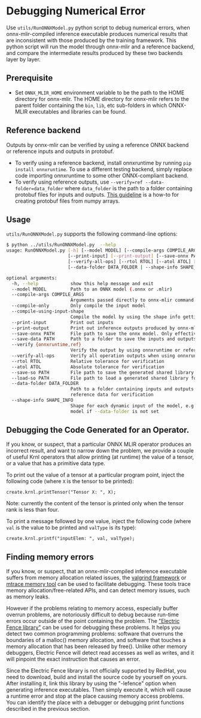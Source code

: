 <!--- SPDX-License-Identifier: Apache-2.0 -->

# Debugging Numerical Error

Use `utils/RunONNXModel.py` python script to debug numerical errors, when
onnx-mlir-compiled inference executable produces numerical results that are
inconsistent with those produced by the training framework. This python script
will run the model through onnx-mlir and a reference backend, and compare the
intermediate results produced by these two backends layer by layer.

## Prerequisite
- Set `ONNX_MLIR_HOME` environment variable to be the path to the HOME
  directory for onnx-mlir. The HOME directory for onnx-mlir refers to the
  parent folder containing the `bin`, `lib`, etc sub-folders in which ONNX-MLIR
  executables and libraries can be found.

## Reference backend
Outputs by onnx-mlir can be verified by using a reference ONNX backend or
reference inputs and outputs in protobuf.
- To verify using a reference backend, install onnxruntime by running `pip
  install onnxruntime`. To use a different testing backend, simply replace code
  importing onnxruntime to some other ONNX-compliant backend.
- To verify using reference outputs, use `--verify=ref --data-folder=data_folder`
  where `data_folder` is the path to a folder containing protobuf files for
  inputs and outputs. [This
  guideline](https://github.com/onnx/onnx/blob/main/docs/PythonAPIOverview.md#manipulating-tensorproto-and-numpy-array)
  is a how-to for creating protobuf files from numpy arrays.

## Usage

`utils/RunONNXModel.py` supports the following command-line options:

```bash
$ python ../utils/RunONNXModel.py  --help
usage: RunONNXModel.py [-h] [--model MODEL] [--compile-args COMPILE_ARGS] [--compile-only] [--compile-using-input-shape]
                       [--print-input] [--print-output] [--save-onnx PATH] [--save-data PATH] [--verify {onnxruntime,ref}]
                       [--verify-all-ops] [--rtol RTOL] [--atol ATOL] [--save-so PATH | --load-so PATH]
                       [--data-folder DATA_FOLDER | --shape-info SHAPE_INFO]

optional arguments:
  -h, --help            show this help message and exit
  --model MODEL         Path to an ONNX model (.onnx or .mlir)
  --compile-args COMPILE_ARGS
                        Arguments passed directly to onnx-mlir command. See bin/onnx-mlir --help
  --compile-only        Only compile the input model
  --compile-using-input-shape
                        Compile the model by using the shape info getting from the inputs in data folder. Must set --data-folder
  --print-input         Print out inputs
  --print-output        Print out inference outputs produced by onnx-mlir
  --save-onnx PATH      File path to save the onnx model. Only effective if --verify=onnxruntime
  --save-data PATH      Path to a folder to save the inputs and outputs in protobuf
  --verify {onnxruntime,ref}
                        Verify the output by using onnxruntime or reference inputs/outputs. By default, no verification
  --verify-all-ops      Verify all operation outputs when using onnxruntime.
  --rtol RTOL           Relative tolerance for verification
  --atol ATOL           Absolute tolerance for verification
  --save-so PATH        File path to save the generated shared library of the model
  --load-so PATH        File path to load a generated shared library for inference, and the ONNX model will not be re-compiled
  --data-folder DATA_FOLDER
                        Path to a folder containing inputs and outputs stored in protobuf. If --verify=ref, inputs and outputs are
                        reference data for verification
  --shape-info SHAPE_INFO
                        Shape for each dynamic input of the model, e.g. 0:1x10x20,1:7x5x3. Used to generate random inputs for the
                        model if --data-folder is not set
```

## Debugging the Code Generated for an Operator.

If you know, or suspect, that a particular ONNX MLIR operator produces an incorrect result, and want to narrow down the problem, we provide a couple of useful Krnl operators that allow printing (at runtime) the value of a tensor, or a value that has a primitive data type. 

To print out the value of a tensor at a particular program point, inject the following code (where `X` is the tensor to be printed):

```code
create.krnl.printTensor("Tensor X: ", X);
```

Note: currently the content of the tensor is printed only when the tensor rank is less than four.

To print a message followed by one value, inject the following code (where `val` is the value to be printed and `valType` is its type):

```code
create.krnl.printf("inputElem: ", val, valType);
```

## Finding memory errors

If you know, or suspect, that an onnx-mlir-compiled inference executable
suffers from memory allocation related issues, the
[valgrind framework](https://valgrind.org/) or
[mtrace memory tool](https://github.com/sstefani/mtrace) can be used to facilitate debugging.
These tools trace memory
allocation/free-related APIs, and can detect memory issues, such as memory leaks.

However if the problems relating to memory access, especially buffer overrun problems, are notoriously difficult to debug because run-time errors occur outside of the point containing the problem. 
The ["Electric Fence library"](https://github.com/CheggEng/electric-fence) can be
used for debugging these problems. It helps you detect two common programming problems: software that overruns the boundaries of a malloc() memory allocation, and
software that touches a memory allocation
that has been released by free(). Unlike other memory debuggers, Electric
Fence will detect read accesses as well as writes, and it will pinpoint the
exact instruction that causes an error.

Since the Electric Fence library is not officially supported by RedHat, you
need to download, build and install the source code by yourself on yours.
After installing it, link this library by using the "-lefence" option when
generating inference executables. Then simply execute it, which will
cause a runtime error and stop at the place causing memory access problems. You can
identify the place with a debugger or debugging print functions
described in the previous section.
